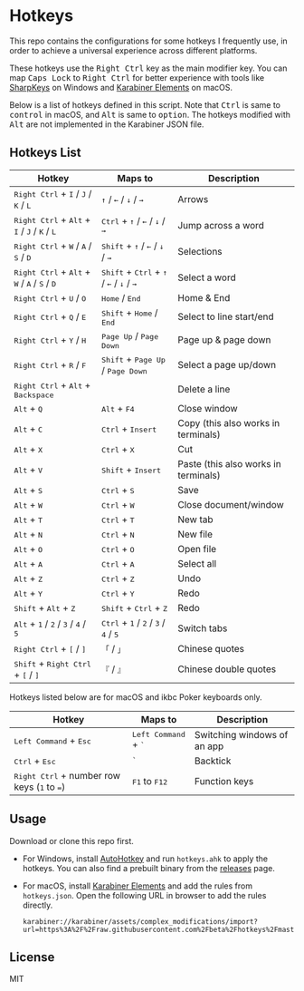 # Hotkeys

This repo contains the configurations for some hotkeys I frequently use, in order to achieve a universal experience across different platforms.

These hotkeys use the <kbd>Right Ctrl</kbd> key as the main modifier key. You can map <kbd>Caps Lock</kbd> to <kbd>Right Ctrl</kbd> for better experience with tools like [SharpKeys](https://github.com/randyrants/sharpkeys) on Windows and [Karabiner Elements](https://pqrs.org/osx/karabiner/index.html) on macOS.

Below is a list of hotkeys defined in this script. Note that <kbd>Ctrl</kbd> is same to <kbd>control</kbd> in macOS, and <kbd>Alt</kbd> is same to <kbd>option</kbd>. The hotkeys modified with <kbd>Alt</kbd> are not implemented in the Karabiner JSON file.

## Hotkeys List

Hotkey | Maps to | Description
------ | ------- | -----------
<kbd>Right Ctrl</kbd> + <kbd>I</kbd> / <kbd>J</kbd> / <kbd>K</kbd> / <kbd>L</kbd> | <kbd>↑</kbd> / <kbd>←</kbd> / <kbd>↓</kbd> / <kbd>→</kbd> | Arrows
<kbd>Right Ctrl</kbd> + <kbd>Alt</kbd> + <kbd>I</kbd> / <kbd>J</kbd> / <kbd>K</kbd> / <kbd>L</kbd> | <kbd>Ctrl</kbd> + <kbd>↑</kbd> / <kbd>←</kbd> / <kbd>↓</kbd> / <kbd>→</kbd> | Jump across a word
<kbd>Right Ctrl</kbd> + <kbd>W</kbd> / <kbd>A</kbd> / <kbd>S</kbd> / <kbd>D</kbd> | <kbd>Shift</kbd> + <kbd>↑</kbd> / <kbd>←</kbd> / <kbd>↓</kbd> / <kbd>→</kbd> | Selections
<kbd>Right Ctrl</kbd> + <kbd>Alt</kbd> + <kbd>W</kbd> / <kbd>A</kbd> / <kbd>S</kbd> / <kbd>D</kbd> | <kbd>Shift</kbd> + <kbd>Ctrl</kbd> + <kbd>↑</kbd> / <kbd>←</kbd> / <kbd>↓</kbd> / <kbd>→</kbd> | Select a word
<kbd>Right Ctrl</kbd> + <kbd>U</kbd> / <kbd>O</kbd> | <kbd>Home</kbd> / <kbd>End</kbd> | Home & End
<kbd>Right Ctrl</kbd> + <kbd>Q</kbd> / <kbd>E</kbd> | <kbd>Shift</kbd> + <kbd>Home</kbd> / <kbd>End</kbd> | Select to line start/end
<kbd>Right Ctrl</kbd> + <kbd>Y</kbd> / <kbd>H</kbd> | <kbd>Page Up</kbd> / <kbd>Page Down</kbd> | Page up & page down
<kbd>Right Ctrl</kbd> + <kbd>R</kbd> / <kbd>F</kbd> | <kbd>Shift</kbd> +  <kbd>Page Up</kbd> / <kbd>Page Down</kbd> | Select a page up/down
<kbd>Right Ctrl</kbd> + <kbd>Alt</kbd> + <kbd>Backspace</kbd> | | Delete a line
<kbd>Alt</kbd> + <kbd>Q</kbd> | <kbd>Alt</kbd> + <kbd>F4</kbd> | Close window
<kbd>Alt</kbd> + <kbd>C</kbd> | <kbd>Ctrl</kbd> + <kbd>Insert</kbd> | Copy (this also works in terminals)
<kbd>Alt</kbd> + <kbd>X</kbd> | <kbd>Ctrl</kbd> + <kbd>X</kbd> | Cut
<kbd>Alt</kbd> + <kbd>V</kbd> | <kbd>Shift</kbd> + <kbd>Insert</kbd> | Paste (this also works in terminals)
<kbd>Alt</kbd> + <kbd>S</kbd> | <kbd>Ctrl</kbd> + <kbd>S</kbd> | Save
<kbd>Alt</kbd> + <kbd>W</kbd> | <kbd>Ctrl</kbd> + <kbd>W</kbd> | Close document/window
<kbd>Alt</kbd> + <kbd>T</kbd> | <kbd>Ctrl</kbd> + <kbd>T</kbd> | New tab
<kbd>Alt</kbd> + <kbd>N</kbd> | <kbd>Ctrl</kbd> + <kbd>N</kbd> | New file
<kbd>Alt</kbd> + <kbd>O</kbd> | <kbd>Ctrl</kbd> + <kbd>O</kbd> | Open file
<kbd>Alt</kbd> + <kbd>A</kbd> | <kbd>Ctrl</kbd> + <kbd>A</kbd> | Select all
<kbd>Alt</kbd> + <kbd>Z</kbd> | <kbd>Ctrl</kbd> + <kbd>Z</kbd> | Undo
<kbd>Alt</kbd> + <kbd>Y</kbd> | <kbd>Ctrl</kbd> + <kbd>Y</kbd> | Redo
<kbd>Shift</kbd> + <kbd>Alt</kbd> + <kbd>Z</kbd> | <kbd>Shift</kbd> + <kbd>Ctrl</kbd> + <kbd>Z</kbd> | Redo
<kbd>Alt</kbd> + <kbd>1</kbd> / <kbd>2</kbd> / <kbd>3</kbd> / <kbd>4</kbd> / <kbd>5</kbd> | <kbd>Ctrl</kbd> + <kbd>1</kbd> / <kbd>2</kbd> / <kbd>3</kbd> / <kbd>4</kbd> / <kbd>5</kbd> | Switch tabs
<kbd>Right Ctrl</kbd> + <kbd>[</kbd> / <kbd>]</kbd> | `「` / `」` | Chinese quotes
<kbd>Shift</kbd> + <kbd>Right Ctrl</kbd> + <kbd>[</kbd> / <kbd>]</kbd> | `『` / `』` | Chinese double quotes

Hotkeys listed below are for macOS and ikbc Poker keyboards only.

Hotkey | Maps to | Description
------ | ------- | -----------
<kbd>Left Command</kbd> + <kbd>Esc</kbd> | <kbd>Left Command</kbd> + <kbd>\`</kbd> | Switching windows of an app
<kbd>Ctrl</kbd> + <kbd>Esc</kbd> | <kbd>\`</kbd> | Backtick
<kbd>Right Ctrl</kbd> + number row keys (<kbd>1</kbd> to <kbd>=</kbd>) | <kbd>F1</kbd> to <kbd>F12</kbd> | Function keys

## Usage

Download or clone this repo first.

- For Windows, install [AutoHotkey](https://www.autohotkey.com/) and run `hotkeys.ahk` to apply the hotkeys. You can also find a prebuilt binary from the [releases](https://github.com/beta/hotkeys/releases) page.

- For macOS, install [Karabiner Elements](https://pqrs.org/osx/karabiner/index.html) and add the rules from `hotkeys.json`. Open the following URL in browser to add the rules directly.

   ```
   karabiner://karabiner/assets/complex_modifications/import?url=https%3A%2F%2Fraw.githubusercontent.com%2Fbeta%2Fhotkeys%2Fmaster%2Fhotkeys.json
   ```

## License

MIT
